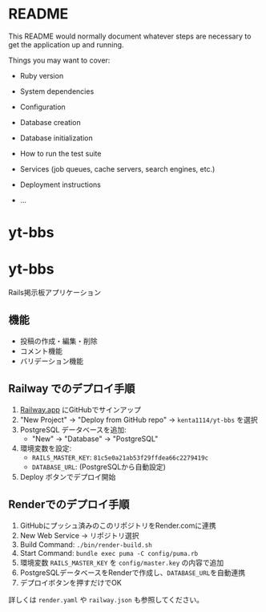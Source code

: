 # README

This README would normally document whatever steps are necessary to get the
application up and running.

Things you may want to cover:

* Ruby version

* System dependencies

* Configuration

* Database creation

* Database initialization

* How to run the test suite

* Services (job queues, cache servers, search engines, etc.)

* Deployment instructions

* ...
# yt-bbs

# yt-bbs

Rails掲示板アプリケーション

## 機能
- 投稿の作成・編集・削除
- コメント機能
- バリデーション機能

## Railway でのデプロイ手順

1. [Railway.app](https://railway.app) にGitHubでサインアップ
2. "New Project" → "Deploy from GitHub repo" → `kenta1114/yt-bbs` を選択
3. PostgreSQL データベースを追加:
   - "New" → "Database" → "PostgreSQL"
4. 環境変数を設定:
   - `RAILS_MASTER_KEY`: `81c5e0a21ab53f29ffdea66c2279419c`
   - `DATABASE_URL`: (PostgreSQLから自動設定)
5. Deploy ボタンでデプロイ開始

## Renderでのデプロイ手順

1. GitHubにプッシュ済みのこのリポジトリをRender.comに連携
2. New Web Service → リポジトリ選択
3. Build Command: `./bin/render-build.sh`
4. Start Command: `bundle exec puma -C config/puma.rb`
5. 環境変数 `RAILS_MASTER_KEY` を `config/master.key` の内容で追加
6. PostgreSQLデータベースをRenderで作成し、`DATABASE_URL`を自動連携
7. デプロイボタンを押すだけでOK

詳しくは `render.yaml` や `railway.json` も参照してください。
